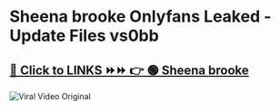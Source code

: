 
 # Sheena brooke Onlyfans Leaked - Update Files vs0bb

## <h2><a href="https://clipsfans.com/Sheena_brooke&ref=git">🔗 Click to LINKS ⏩⏩ 👉 🟢 Sheena brooke </a></h2>

<a href="https://clipsfans.com/Sheena_brooke&ref=git" rel="nofollow" data-target="animated-image.originalLink"><img src="https://i.ibb.co.com/xMMVF88/686577567.gif" alt="Viral Video Original" style="max-width: 100%; display: inline-block;" data-target="animated-image.originalImage"></a>


